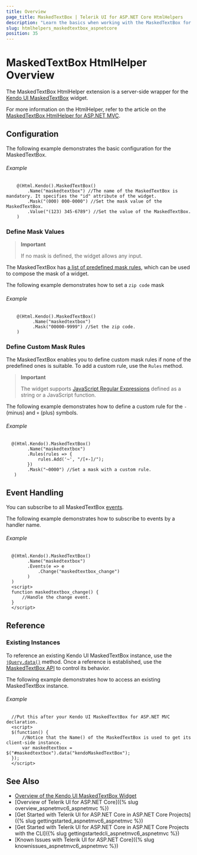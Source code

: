 ```yaml
---
title: Overview
page_title: MaskedTextBox | Telerik UI for ASP.NET Core HtmlHelpers
description: "Learn the basics when working with the MaskedTextBox for ASP.NET Core (MVC 6 or ASP.NET Core MVC)."
slug: htmlhelpers_maskedtextbox_aspnetcore
position: 35
---
```


# MaskedTextBox HtmlHelper Overview

The MaskedTextBox HtmlHelper extension is a server-side wrapper for the [Kendo UI MaskedTextBox](https://demos.telerik.com/kendo-ui/maskedtextbox/index) widget.

For more information on the HtmlHelper, refer to the article on the [MaskedTextBox HtmlHelper for ASP.NET MVC](http://docs.telerik.com/aspnet-mvc/helpers/maskedtextbox/overview).

## Configuration

The following example demonstrates the basic configuration for the MaskedTextBox.

###### Example

```
	@(Html.Kendo().MaskedTextBox()
		.Name("maskedtextbox") //The name of the MaskedTextBox is mandatory. It specifies the "id" attribute of the widget.
		.Mask("(000) 000-0000") //Set the mask value of the MaskedTextBox.
		.Value("(123) 345-6789") //Set the value of the MaskedTextBox.
	)
```

### Define Mask Values

> **Important**
>
> If no mask is defined, the widget allows any input.

The MaskedTextBox has [a list of predefined mask rules](http://docs.telerik.com/kendo-ui/controls/editors/maskedtextbox/overview#configuration-Rules), which can be used to compose the mask of a widget.

The following example demonstrates how to set a `zip code` mask

###### Example

```
    @(Html.Kendo().MaskedTextBox()
          .Name("maskedtextbox")
          .Mask("00000-9999") //Set the zip code.
    )
```

### Define Custom Mask Rules

The MaskedTextBox enables you to define custom mask rules if none of the predefined ones is suitable. To add a custom rule, use the `Rules` method.

> **Important**
>
> The widget supports [JavaScript Regular Expressions](https://developer.mozilla.org/en-US/docs/Web/JavaScript/Guide/Regular_Expressions) defined as a string or a JavaScript function.

The following example demonstrates how to define a custom rule for the `-` (minus) and `+` (plus) symbols.

###### Example

```
  @(Html.Kendo().MaskedTextBox()
        .Name("maskedtextbox")
        .Rules(rules => {
            rules.Add('~', "/[+-]/");
        })
        .Mask("~0000") //Set a mask with a custom rule.
   )
```

## Event Handling

You can subscribe to all MaskedTextBox [events](http://docs.telerik.com/kendo-ui/api/javascript/ui/maskedtextbox#events).

The following example demonstrates how to subscribe to events by a handler name.

###### Example

```
  @(Html.Kendo().MaskedTextBox()
        .Name("maskedtextbox")
        .Events(e => e
            .Change("maskedtextbox_change")
        )
  )
  <script>
  function maskedtextbox_change() {
      //Handle the change event.
  }
  </script>
```

## Reference

### Existing Instances

To reference an existing Kendo UI MaskedTextBox instance, use the [`jQuery.data()`](http://api.jquery.com/jQuery.data/) method. Once a reference is established, use the [MaskedTextBox API](http://docs.telerik.com/kendo-ui/api/javascript/ui/maskedtextbox#methods) to control its behavior.

The following example demonstrates how to access an existing MaskedTextBox instance.

###### Example

      //Put this after your Kendo UI MaskedTextBox for ASP.NET MVC declaration.
      <script>
      $(function() {
          //Notice that the Name() of the MaskedTextBox is used to get its client-side instance.
          var maskedtextbox = $("#maskedtextbox").data("kendoMaskedTextBox");
      });
      </script>

## See Also

* [Overview of the Kendo UI MaskedTextBox Widget](http://docs.telerik.com/kendo-ui/controls/editors/maskedtextbox/overview)
* [Overview of Telerik UI for ASP.NET Core]({% slug overview_aspnetmvc6_aspnetmvc %})
* [Get Started with Telerik UI for ASP.NET Core in ASP.NET Core Projects]({% slug gettingstarted_aspnetmvc6_aspnetmvc %})
* [Get Started with Telerik UI for ASP.NET Core in ASP.NET Core Projects with the CLI]({% slug gettingstartedcli_aspnetmvc6_aspnetmvc %})
* [Known Issues with Telerik UI for ASP.NET Core]({% slug knownissues_aspnetmvc6_aspnetmvc %})
